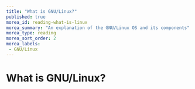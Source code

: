 ```yaml
---
title: "What is GNU/Linux?"
published: true
morea_id: reading-what-is-linux
morea_summary: "An explanation of the GNU/Linux OS and its components"
morea_type: reading
morea_sort_order: 2
morea_labels:
 - GNU/Linux
---
```


# What is GNU/Linux?


